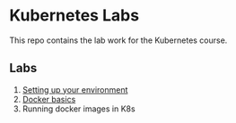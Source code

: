 # Kubernetes Labs

This repo contains the lab work for the Kubernetes course.

## Labs
1. [Setting up your environment](setup-k8s/README.md)
2. [Docker basics](docker-basics/README.md)
3. Running docker images in K8s